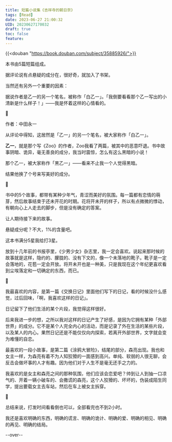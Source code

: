 ```yaml
---
title: 短篇小说集《吉祥寺的朝日奈》
tags: [Read]
date: 2023-06-27 21:00:32
UID: 20230627170032
draft: true
toc: false
feature: 
---
```


{{<douban "https://book.douban.com/subject/35885926/">}}

本书由5篇短篇组成。

据评论说有点悬疑的成分在，很好奇，就加入了书架。

当然还有另外一个重要的因素：

据说作者是乙一的另一个笔名，被称作「白乙一」。「我倒要看看那个乙一写出的小清新是什么样子！」——我是怀着这样的心情看的。
<!--more-->
💫

作者：中田永一

从评论中得知，这居然是「乙一」的另一个笔名，被大家称作「白乙一」。

**乙一**，就是那个写《Zoo》的作者，Zoo我看了两篇，被其中的恶意吓退。书中故事阴暗、诡异，毫无善良的成分，我当时震惊，怎么有这么黑暗的小说！

那个乙一，被大家称作「黑乙一」——看来不止我一个人觉得黑暗。

结果他换了个号来写美好的成分。

💫

书中的5个故事，都带有某种少年气，青涩而美好的氛围。每一篇都有恋情的萌芽，然后故事结束于还未开花的时期。花将开未开的样子，所以有点微微的悸动，有朝向心上人走去的脚步，但是没有确定的答案。

让人期待接下来的故事。

悬疑成分呢？不大，1%的含量吧。

这本书满分5星我给打3星。

放到十几年前的书报亭里，《少男少女》杂志里，我一定会喜欢。说起来那时候的故事就是这样，隐约的、朦胧的、没有下文的，像一个未落地的靴子。靴子是一定会落地的，花苞一定会开放。将开未开也是一种美，只是我现在这个年纪更喜欢看到尘埃落定和一切确定的东西，而已。

💫

我最喜欢的内容，是第一篇《交换日记》里面他们写下的日记，看的时候没什么感觉，过后回味，「啊，我喜欢这样的日记」。

日记留下了他们生活的某个片段，我觉得这样很好。

后来我进一步的想，之所以我对这样的日记产生了好感，是因为它拥有某种「外部世界」的成分。它不是某个人完全内心的活动，而是记录了外在生活的某些片段，以及某人的内心。果然日记还是不能仅仅向内探索，若离开外部世界，文字就会变为难懂的自恋。

最喜欢的一段小故事，是第二篇《涂鸦大冒险》，结尾的部分，森亮出现。我也和女主一样，为森亮有着不为人知狡猾的一面感到高兴。单纯、软弱的人很无聊，会反击会做坏事的人才有趣。因为他们对于人生不是毫无还手之力的。

我喜欢的是女主和森亮之间的那种氛围，他们应该会恋爱吧？帅到让人到抽一口凉气的、开着一辆小破车的、会撒谎的森亮，这个人狡猾的、坏坏的，伪装成陌生同学，提出要载女主去车站，然后在车上被女主拆穿。

💫

总结来说，打发时间看看倒也可以，全部看完也不到2小时。

我还是喜欢明确的东西，明确的谎言、明确的诡计、明确的爱、明确的相见、明确的再见、明确的结局。

--over--